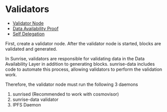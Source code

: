 # Validators

- [Validator Node](../../node/types/consensus/validator-node.md)
- [Data Availability Proof](./data-availability-proof.md)
- [Self Delegation](./self-delegation.md)

First, create a validator node. After the validator node is started, blocks are validated and generated.

In Sunrise, validators are responsible for validating data in the Data Availability Layer in addition to generating blocks.
sunrise-data includes code to automate this process, allowing validators to perform the validation work.

Therefore, the validator node must run the following 3 daemons

1. sunrised (Recommended to work with cosmovisor)
1. sunrise-data validator
1. IPFS Daemon
